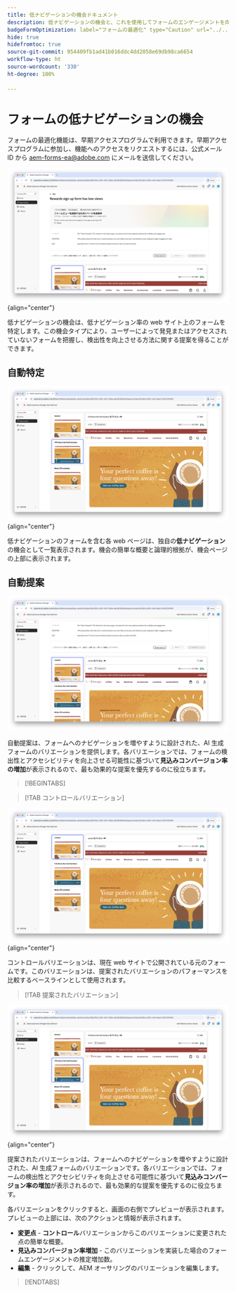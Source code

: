 ```yaml
---
title: 低ナビゲーションの機会ドキュメント
description: 低ナビゲーションの機会と、これを使用してフォームのエンゲージメントを向上させる方法について説明します。
badgeFormOptimization: label="フォームの最適化" type="Caution" url="../../opportunity-types/form-optimization.md" tooltip="フォームの最適化"
hide: true
hidefromtoc: true
source-git-commit: 954409fb1ad41b016ddc4dd2058e69db98ca6654
workflow-type: ht
source-wordcount: '330'
ht-degree: 100%

---
```



# フォームの低ナビゲーションの機会

<span class="preview">フォームの最適化機能は、早期アクセスプログラムで利用できます。早期アクセスプログラムに参加し、機能へのアクセスをリクエストするには、公式メール ID から aem-forms-ea@adobe.com にメールを送信してください。</span>

![低ナビゲーションの機会](./assets/low-navigation/hero.png){align="center"}

低ナビゲーションの機会は、低ナビゲーション率の web サイト上のフォームを特定します。この機会タイプにより、ユーザーによって発見またはアクセスされていないフォームを把握し、検出性を向上させる方法に関する提案を得ることができます。

## 自動特定

![低ナビゲーションの自動特定](./assets/low-navigation/auto-identify.png){align="center"}

低ナビゲーションのフォームを含む各 web ページは、独自の&#x200B;**低ナビゲーション**&#x200B;の機会として一覧表示されます。機会の簡単な概要と論理的根拠が、機会ページの上部に表示されます。

## 自動提案

![低コンバージョンの自動提案](./assets/low-navigation/auto-suggest.png)

自動提案は、フォームへのナビゲーションを増やすように設計された、AI 生成フォームのバリエーションを提供します。各バリエーションでは、フォームの検出性とアクセシビリティを向上させる可能性に基づいて&#x200B;**見込みコンバージョン率の増加**&#x200B;が表示されるので、最も効果的な提案を優先するのに役立ちます。

>[!BEGINTABS]

>[!TAB コントロールバリエーション]

![コントロールバリエーション](./assets/low-navigation/control-variation.png){align="center"}

コントロールバリエーションは、現在 web サイトで公開されている元のフォームです。このバリエーションは、提案されたバリエーションのパフォーマンスを比較するベースラインとして使用されます。

>[!TAB 提案されたバリエーション]

![提案されたバリエーション](./assets/low-navigation/suggested-variations.png){align="center"}

提案されたバリエーションは、フォームへのナビゲーションを増やすように設計された、AI 生成フォームのバリエーションです。各バリエーションでは、フォームの検出性とアクセシビリティを向上させる可能性に基づいて&#x200B;**見込みコンバージョン率の増加**&#x200B;が表示されるので、最も効果的な提案を優先するのに役立ちます。

各バリエーションをクリックすると、画面の右側でプレビューが表示されます。プレビューの上部には、次のアクションと情報が表示されます。

* **変更点** - **コントロール**&#x200B;バリエーションからこのバリエーションに変更された点の簡単な概要。
* **見込みコンバージョン率増加** - このバリエーションを実装した場合のフォームエンゲージメントの推定増加数。
* **編集** - クリックして、AEM オーサリングのバリエーションを編集します。

>[!ENDTABS]

<!-- 

## Auto-optimize

[!BADGE Ultimate]{type=Positive tooltip="Ultimate"}

![Auto-optimize low navigation](./assets/low-views/auto-optimize.png){align="center"}

Sites Optimizer Ultimate adds the ability to deploy auto-optimization for the issues found by the low navigation opportunity.

>[!BEGINTABS]

>[!TAB Test multiple]


>[!TAB Publish selected]

{{auto-optimize-deploy-optimization-slack}}

>[!TAB Request approval]

{{auto-optimize-request-approval}}

>[!ENDTABS]

-->
